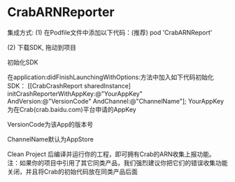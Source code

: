 # CrabARNReporter
集成方式:
(1) 在Podfile文件中添加以下代码：(推荐)
pod 'CrabARNReport'

(2) 下载SDK, 拖动到项目

初始化SDK

在application:didFinishLaunchingWithOptions:方法中加入如下代码初始化SDK：
[[CrabCrashReport sharedInstance] initCrashReporterWithAppKey:@"YourAppKey"
                                                   AndVersion:@"VersionCode"
                                                   AndChannel:@"ChannelName"];
YourAppKey为在Crab(crab.baidu.com)平台申请的AppKey

VersionCode为该App的版本号

ChannelName默认为AppStore

Clean Project 后编译并运行你的工程，即可拥有Crab的ARN收集上报功能。
注：如果你的项目中引用了其它同类产品，我们强烈建议你把它们的错误收集功能关闭，并且将Crab的初始代码放在同类产品后面
